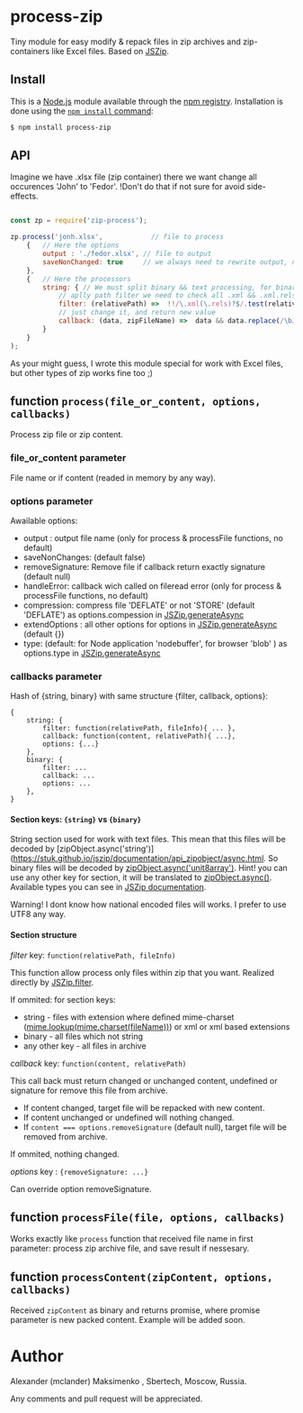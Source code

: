 # process-zip

Tiny module for easy modify & repack files in zip archives and zip-containers like Excel files.
Based on [JSZip](https://stuk.github.io/jszip/).

## Install

This is a [Node.js](https://nodejs.org/en/) module available through the
[npm registry](https://www.npmjs.com/). Installation is done using the
[`npm install` command](https://docs.npmjs.com/getting-started/installing-npm-packages-locally):

```sh
$ npm install process-zip
```

## API

Imagine we have .xlsx file (zip container) there we want change all occurences 'John' to 'Fedor'. 
!Don't do that if not sure for avoid side-effects.

```js

const zp = require('zip-process');

zp.process('jonh.xlsx',            // file to process
	{	// Here the options
		output : './fedor.xlsx', // file to output
		saveNonChanged: true	 // we always need to rewrite output, not only on changes
	}, 
	{	// Here the processors
		string: { // We must split binary && text processing, for binary use key binary
			// aplly path filter we need to check all .xml && .xml.rels files
			filter: (relativePath) =>  !!/\.xml(\.rels)?$/.test(relativePath),
			// just change it, and return new value
			callback: (data, zipFileName) =>  data && data.replace(/\bJohn\b/g, 'Fedor')
		}
	}
);
```

As your might guess, I wrote this module special for work with Excel files, but other types of zip works fine too ;)

## function `process(file_or_content, options, callbacks)`

Process zip file or zip content. 

### file_or_content parameter

File name or if content (readed in memory by any way).

### options parameter

Awailable options:
*	output : output file name (only for process & processFile functions, no default)
*	saveNonChanges: (default false)
*	removeSignature: Remove file if callback return exactly signature (default null)
*	handleError: callback wich called on fileread error (only for process & processFile functions, no default)
*	compression: compress file 'DEFLATE' or not 'STORE' (default 'DEFLATE') as options.compession in [JSZip.generateAsync](https://stuk.github.io/jszip/documentation/api_jszip/generate_async.html)
*	extendOptions : all other options for options in [JSZip.generateAsync](https://stuk.github.io/jszip/documentation/api_jszip/generate_async.html) (default {})
*	type: (default: for Node application 'nodebuffer', for browser 'blob' ) as options.type in [JSZip.generateAsync](https://stuk.github.io/jszip/documentation/api_jszip/generate_async.html)

### callbacks parameter

Hash of {string, binary} with same structure {filter, callback, options}:

```
{
	string: {
		filter: function(relativePath, fileInfo){ ... },
		callback: function(content, relativePath){ ...},
		options: {...}
	},
	binary: {
		filter: ...
		callback: ...
		options: ...
	},
}
```


#### Section keys: `{string}` vs `{binary}`

String section used for work with text files. This mean that this files will be decoded by [zipObject.async('string')](https://stuk.github.io/jszip/documentation/api_zipobject/async.html. So binary files will be decoded by [zipObject.async('unit8array')](https://stuk.github.io/jszip/documentation/api_zipobject/async.html). Hint! you can use any other key for section, it will be translated to [zipObject.async(<my section key>)](https://stuk.github.io/jszip/documentation/api_zipobject/async.html). Available types you can see in [JSZip documentation](https://stuk.github.io/jszip/documentation/api_zipobject/async.html).

Warning! I dont know how national encoded files will works. I prefer to use UTF8 any way. 

#### Section structure

*filter* key: `function(relativePath, fileInfo)`

This function allow process only files within zip that you want. Realized directly by [JSZip.filter](https://stuk.github.io/jszip/documentation/api_jszip/filter.html).


If ommited: for section keys:
* string - files with extension where defined mime-charset ([mime.lookup(mime.charset(fileName))](https://www.npmjs.com/package/mime-types)) or xml or xml based extensions
* binary - all files which not string
* any other key - all files in archive

*callback* key: `function(content, relativePath)`

This call back must return changed or unchanged content, undefined or signature for remove this file from archive. 
* If content changed, target file will be repacked with new content. 
* If content unchanged or undefined will nothing changed.
* If `content === options.removeSignature` (default null), target file will be removed from archive.

If ommited, nothing changed.

*options* key : `{removeSignature: ...}`

Can override option removeSignature.

## function `processFile(file, options, callbacks)`

Works exactly like `process` function that received file name in first parameter: process zip archive file, and save result if nessesary.

## function `processContent(zipContent, options, callbacks)`

Received `zipContent` as binary and returns promise, where promise parameter is new packed content. Example will be added soon.

# Author

Alexander (mclander) Maksimenko , Sbertech, Moscow, Russia. 

Any comments and pull request will be appreciated.